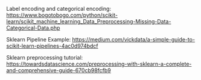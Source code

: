 Label encoding and categorical encoding: https://www.bogotobogo.com/python/scikit-learn/scikit_machine_learning_Data_Preprocessing-Missing-Data-Categorical-Data.php


Sklearn Pipeline Example: https://medium.com/vickdata/a-simple-guide-to-scikit-learn-pipelines-4ac0d974bdcf


Sklearn preprocessing tutorial:  https://towardsdatascience.com/preprocessing-with-sklearn-a-complete-and-comprehensive-guide-670cb98fcfb9